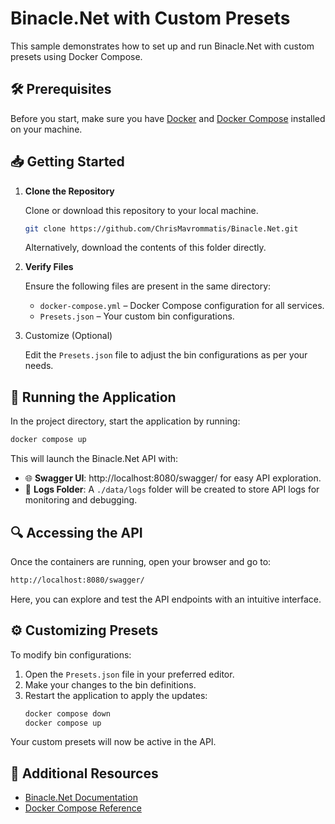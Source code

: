 ﻿# Binacle.Net with Custom Presets

This sample demonstrates how to set up and run Binacle.Net with custom presets using Docker Compose.

## 🛠️ Prerequisites
Before you start, make sure you have [Docker](https://www.docker.com) and [Docker Compose](https://docs.docker.com/compose/) installed on your machine.

## 📥 Getting Started

1. **Clone the Repository**

    Clone or download this repository to your local machine.
    ```bash
    git clone https://github.com/ChrisMavrommatis/Binacle.Net.git
    ```
    Alternatively, download the contents of this folder directly.

3. **Verify Files**
   
    Ensure the following files are present in the same directory:
    - `docker-compose.yml` – Docker Compose configuration for all services.
    - `Presets.json` – Your custom bin configurations.

4. Customize (Optional)
   
    Edit the `Presets.json` file to adjust the bin configurations as per your needs.

## 🚀 Running the Application
In the project directory, start the application by running:

```bash
docker compose up
```
This will launch the Binacle.Net API with:

- 🌐 **Swagger UI**: http://localhost:8080/swagger/ for easy API exploration.
- 📂 **Logs Folder**: A `./data/logs` folder will be created to store API logs for monitoring and debugging.

## 🔍 Accessing the API
Once the containers are running, open your browser and go to:

```bash
http://localhost:8080/swagger/
```
Here, you can explore and test the API endpoints with an intuitive interface.

## ⚙️ Customizing Presets
To modify bin configurations:

1. Open the `Presets.json` file in your preferred editor.
2. Make your changes to the bin definitions.
3. Restart the application to apply the updates:
    ```bash
    docker compose down
    docker compose up
    ```
Your custom presets will now be active in the API.

## 📄 Additional Resources
- [Binacle.Net Documentation](https://github.com/ChrisMavrommatis/Binacle.Net/wiki)
- [Docker Compose Reference](https://docs.docker.com/compose/)
